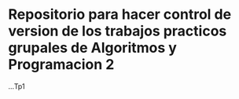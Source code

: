 # Repositorio para hacer control de version de los trabajos practicos grupales de Algoritmos y Programacion 2

...Tp1
